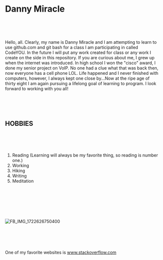 <html>
   <h1>

   <b>
Danny Miracle </h2></b>
<br><br><br><body><p>
Hello, all. Clearly, my name is Danny Miracle and I am attempting to learn to use github.com and git bash for a class I am participating in called CodeYOU. In the future I will put any work created for class or any work I create on the side in this repository. If you are curious about me, I grew up when the internet was introduced. In high school I won the "cisco" award, I done my senior project on VoIP. No one had a clue what that was back then, now everyone has a cell phone LOL. Life happened and I never finished with computers, however, I always kept one close by...Now at the ripe age of thirty eight I am again pursuing a lifelong goal of learning to program. I look forward to working with you all! </p>
<br><br><br>

<b><h2>
HOBBIES</h2></b>
<br><br><br>
1. Reading (Learning will always be my favorite thing, so reading is number one.) <br>
2. Working<br>
3. Hiking<br>
4. Writing<br>
5. Meditation<br>

<br><br><br><br><br><br>
   ![FB_IMG_1722626750400](https://github.com/user-attachments/assets/9bd09713-c599-480a-b90e-e709b6d3fa94)
<br><br><br><br><br><br>
One of my favorite websites is www.stackoverflow.com
</html
